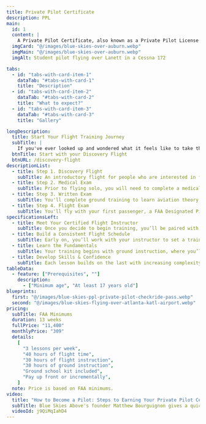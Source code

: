 ```yaml
---
title: Private Pilot Certificate
description: PPL
main:
  id: 1
  content: |
    A Private Pilot Certificate, also known as a Private Pilot License (PPL), allows for you to be pilot in command (PIC) and carry passengers
  imgCard: "@/images/blue-skies-over-auburn.webp"
  imgMain: "@/images/blue-skies-over-auburn.webp"
  imgAlt: Student pilot flying over Lanett in a Cessna 172

tabs:
  - id: "tabs-with-card-item-1"
    dataTab: "#tabs-with-card-1"
    title: "Description"
  - id: "tabs-with-card-item-2"
    dataTab: "#tabs-with-card-2"
    title: "What to expect?"
  - id: "tabs-with-card-item-3"
    dataTab: "#tabs-with-card-3"
    title: "Gallery"

longDescription:
  title: Start Your Flight Training Journey
  subTitle: |
    If you've ever looked up and wondered what it feels like to take the controls and navigate through the open sky, the Private Pilot Program at Blue Skies Above is your chance to turn that dream into reality. This program is designed for aspiring aviators who want the freedom to fly for personal travel or pure adventure. With our supportive team, experienced Certified Flight Instructors (CFIs), and a proven training structure, you'll be equipped with the skills and knowledge to become a confident, capable pilot. Whether your goal is weekend getaways or building a future in aviation, it all starts with one unforgettable step—schedule your discovery flight today and experience what it’s like to fly an aircraft for yourself.
  btnTitle: Start with your Discovery Flight
  btnURL: /discovery-flight
descriptionList:
  - title: Step 1. Discovery Flight
    subTitle: An introductory flight for people who are interested in flying. You fly the airplane and determine if flight training is right for you.
  - title: Step 2. Medical Exam
    subTitle: Prior to flying solo, you will need to complete a medical exam by a Aviation Medical Examiner (AME) to ensure you are fit to fly.
  - title: Step 3. Written Exam
    subTitle: You'll complete ground training to learn aviation theory, regulation, and weather. You'll have all the knowledge to pass your FAA written exam.
  - title: Step 4. Flight Exam
    subTitle: You'll fly with your first passenger, a FAA Designated Pilot Examiner (DPE) and demonstrate you meet the requirements of the Airmen Certification Standards (ACS).
specificationsLeft:
  - title: Meet Your Certified Flight Instructor
    subTitle: Once you decide to begin training, you’ll be paired with a Certified Flight Instructor (CFI). Together, you’ll create a tailored plan based on your goals and availability, backed by the full support of the Blue Skies Above team.
  - title: Build a Consistent Flight Schedule
    subTitle: Early on, you’ll work with your instructor to set a training schedule. We recommend flying 2–3 times per week to build strong retention and steady progress. More frequent lessons help reinforce key concepts and reduce the need for review.
  - title: Learn the Fundamentals
    subTitle: Your training begins with ground instruction, where you’ll study essential topics like aerodynamics, navigation, and aircraft systems. This foundation prepares you for hands-on flight lessons that start with the basics—flying straight and level, takeoffs, and landings.
  - title: Develop Skills & Confidence
    subTitle: Each lesson builds on the last with increasing complexity. You'll practice handling in-flight scenarios, improve your decision-making, and gain confidence in the cockpit. Staying consistent, studying regularly, and asking questions are the keys to your success.
tableData:
  - feature: ["Prerequisites", ""]
    description:
      - ["Minimum age", "At least 17 years old"]
blueprints:
  first: "@/images/blue-skies-ppl-private-pilot-checkride-pass.webp"
  second: "@/images/blue-skies-flying-over-atlanta-katl-airport.webp"
pricing:
  subTitle: FAA Minimums
  duration: 13 weeks
  fullPrice: "11,400"
  monthlyPrice: "309"
  details:
    [
      "3 lessons per week",
      "40 hours of flight time",
      "30 hours of flight instruction",
      "30 hours of ground instruction",
      "Ground school kit included",
      "Pay up front or incrementally",
    ]
  note: Price is based on FAA minimums.
video:
  title: "How to Become a Pilot: Steps to Earning Your Private Pilot Certificate in Auburn, AL"
  subTitle: Blue Skies Above's founder Matthew Bourguignon gives a quick overview of the steps needed to become a pilot and start your career with Blue Skies Above.
  videoId: j9QiMqIahD4
---
```

